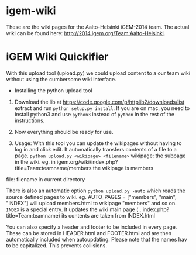 igem-wiki
=========

These are the wiki pages for the Aalto-Helsinki iGEM-2014 team. The actual wiki can be found here: http://2014.igem.org/Team:Aalto-Helsinki.

iGEM Wiki Quickifier
====================

With this upload tool (upload.py) we could upload content to a our team wiki without using the cumbersome wiki interface.

* Installing the python upload tool
1. Download the lib at
https://code.google.com/p/httplib2/downloads/list
extract and run `python setup.py install`. If you are on mac, you need to install python3 and use `python3` instead of `python` in the rest of the instructions.

2. Now everything should be ready for use.

3. Usage:
With this tool you can update the wikipages without having to log in and click edit.
It automatically transfers contents of a file to a page.
`python upload.py <wikipage> <filename>`
wikipage:	the subpage in the wiki.
			eg. in igem.org/wiki/index.php?title=Team:teamname/members
			the wikipage is members
			
file:		filename in current directory

There is also an automatic option `python upload.py -auto`
which reads the source defined pages to wiki.
eg.
AUTO_PAGES = ["members", "main", "INDEX"]
will upload members.html to wikipage "members" and so on.
`INDEX` is a special entry. It updates the wiki main page (...index.php?title=Team:teamname) its contents are taken from INDEX.html

You can also specify a header and footer to be included in every page.
These can be stored in HEADER.html and FOOTER.html and are then automatically included when autoupdating. Please note that the names hav to be capitalized. This prevents collisions.
